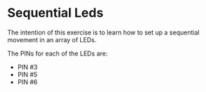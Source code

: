 # Sequential Leds

The intention of this exercise is to learn how to set up a sequential movement in an array of LEDs.

The PINs for each of the LEDs are:

- PIN #3
- PIN #5
- PIN #6
